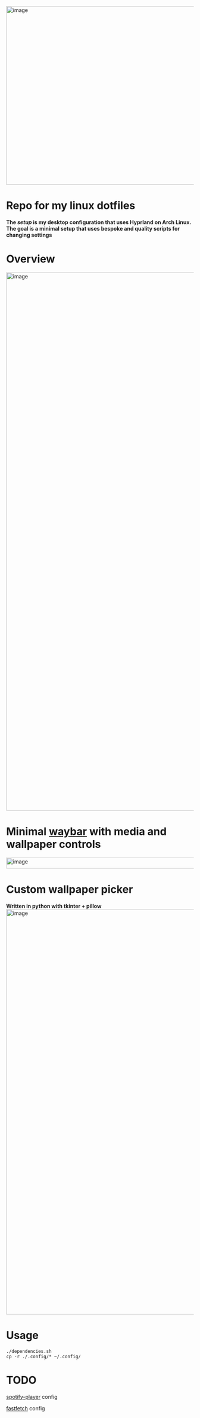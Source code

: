 <img width="1252" height="478" alt="image" src="https://github.com/user-attachments/assets/d12a9780-f6eb-4617-b7ad-f2069b222be8" />

# Repo for my linux dotfiles
**The *setup* is my desktop configuration that uses Hyprland on Arch Linux. The goal is a minimal setup that uses bespoke and quality scripts for changing settings**

# Overview
<img width="2560" height="1441" alt="image" src="https://github.com/user-attachments/assets/2af1c48d-a281-417b-b94a-ca630d18630b" />


# Minimal [waybar](https://github.com/Alexays/Waybar) with media and wallpaper controls
<img width="2563" height="29" alt="image" src="https://github.com/user-attachments/assets/b808d1b1-5d3e-4a0a-b0af-6f3fd65e729d" />


# Custom wallpaper picker
**Written in python with tkinter + pillow**
<img width="1714" height="1085" alt="image" src="https://github.com/user-attachments/assets/5231bcc6-3d54-4df2-b6db-eade76789772" />


# Usage
```shell
./dependencies.sh
cp -r ./.config/* ~/.config/
```

# TODO
[spotify-player](https://github.com/aome510/spotify-player) config

[fastfetch](https://github.com/fastfetch-cli/fastfetch) config
